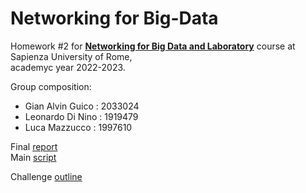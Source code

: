 # Networking for Big-Data
Homework #2 for [**Networking for Big Data and Laboratory**](https://web.uniroma1.it/netlab/networking-big-data-and-laboratory) course at Sapienza University of Rome,\
academyc year 2022-2023.

Group composition:

- Gian Alvin Guico : 2033024
- Leonardo Di Nino : 1919479
- Luca Mazzucco : 1997610


Final [report](https://nbviewer.org/github/LM1997610/Networking-for-Big-Data/blob/main/NBD_CH2_Report.pdf)\
Main [script](https://github.com/LM1997610/Networking-for-Big-Data/blob/main/NBD_CH2.ipynb)

Challenge [outline](https://github.com/LM1997610/Networking-for-Big-Data/blob/main/problem_outline.md)
